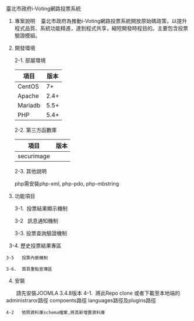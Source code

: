 臺北市政府i-Voting網路投票系統

1.  專案說明
    臺北市政府為推動i-Voting網路投票系統開放原始碼政策，以提升程式品質、系統功能精進，達到程式共享，縮短開發時程目的。主要包含投票驗證模組。
2.	開發環境

	2-1.	部屬環境

	|項目|版本|
	|---|---|
	|CentOS|7+|
	|Apache|2.4+|
	|Mariadb|5.5+|
	|PHP|5.4+|

	2-2.	第三方函數庫

	|項目|版本|
	|---|---|
	|securimage||
	

  
	2-3. 其他說明
	
	php需安裝php-xml, php-pdo, php-mbstring
3.	功能項目

	3-1.  投票結果顯示機制
 
	3-2   訊息通知機制
 
	3-3.  投票查詢驗證機制
	
  	3-4.  歷史投票結果專區
 
	3-5   投票內嵌機制  
 
	3-6.  首頁重點宣傳區
	
4.	安裝

        請先安裝JOOMLA 3.4.8版本
	4-1.  將此Repo clone 或者下載至本地端的 administraror路徑 compoents路徑 languages路徑及plugins路徑
 
	4-2   依照資料庫schema檔案,將其新增置資料庫
